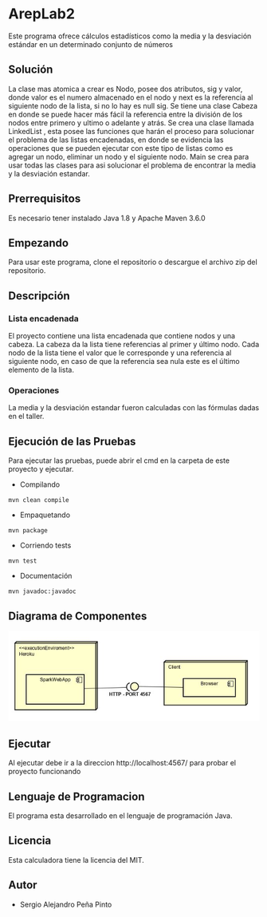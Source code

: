# ArepLab2
Este programa ofrece cálculos estadísticos como la media y la desviación estándar en un determinado conjunto de números
## Solución
La clase mas atomica a crear es Nodo, posee dos atributos, sig y valor, donde valor es el numero almacenado en el nodo y next es la referencia al siguiente nodo de la lista, si no lo hay es null sig. Se tiene una clase Cabeza en donde se puede hacer más fácil la referencia entre la división de los nodos entre primero y ultimo o adelante y atrás.
Se crea una clase llamada LinkedList , esta posee las funciones que harán el proceso para solucionar el problema de las listas encadenadas, en donde se evidencia las operaciones que se pueden ejecutar con este tipo de listas como es agregar un nodo, eliminar un nodo y el siguiente nodo. Main se crea para usar todas las clases para asi solucionar el problema de encontrar la media y la desviación estandar.
## Prerrequisitos
Es necesario tener instalado Java 1.8 y Apache Maven 3.6.0
## Empezando 
Para usar este programa, clone el repositorio o descargue el archivo zip del repositorio.
## Descripción
### Lista encadenada
El proyecto contiene una lista encadenada que contiene nodos y una cabeza. La cabeza da la lista tiene referencias al primer y último nodo.
Cada nodo de la lista tiene el valor que le corresponde y una referencia al siguiente nodo, en caso de que la referencia sea nula este es el último elemento de la lista.
### Operaciones
La media y la desviación estandar fueron calculadas con las fórmulas dadas en el taller.
## Ejecución de las Pruebas
Para ejecutar las pruebas, puede abrir el cmd en la carpeta de este proyecto y ejecutar.
* Compilando
```
mvn clean compile
```
* Empaquetando
```
mvn package
```
* Corriendo tests
```
mvn test
```
* Documentación
```
mvn javadoc:javadoc
```
## Diagrama de Componentes
![compo](compo.jpg)
## Ejecutar
Al ejecutar debe ir a la direccion http://localhost:4567/ para probar el proyecto funcionando
## Lenguaje de Programacion
El programa esta desarrollado en el lenguaje de programación Java.

## Licencia
Esta calculadora tiene la licencia del MIT.

## Autor
- Sergio Alejandro Peña Pinto
